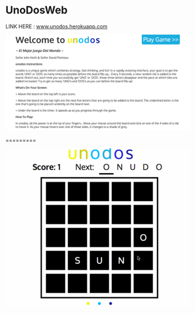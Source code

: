 UnoDosWeb
=========
LINK HERE : www.unodos.herokuapp.com

![Alt Text](/unodos_var/welcome.png)

=========

![Alt Text](/unodos_var/gif.png)



